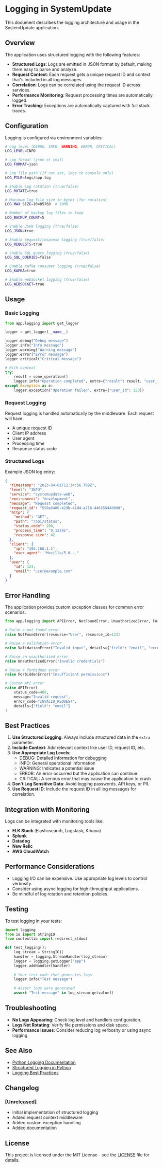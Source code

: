 # Logging in SystemUpdate

This document describes the logging architecture and usage in the SystemUpdate application.

## Overview

The application uses structured logging with the following features:

- **Structured Logs**: Logs are emitted in JSON format by default, making them easy to parse and analyze.
- **Request Context**: Each request gets a unique request ID and context that's included in all log messages.
- **Correlation**: Logs can be correlated using the request ID across services.
- **Performance Monitoring**: Request processing times are automatically logged.
- **Error Tracking**: Exceptions are automatically captured with full stack traces.

## Configuration

Logging is configured via environment variables:

```bash
# Log level (DEBUG, INFO, WARNING, ERROR, CRITICAL)
LOG_LEVEL=INFO

# Log format (json or text)
LOG_FORMAT=json

# Log file path (if not set, logs to console only)
LOG_FILE=logs/app.log

# Enable log rotation (true/false)
LOG_ROTATE=true

# Maximum log file size in bytes (for rotation)
LOG_MAX_SIZE=10485760  # 10MB

# Number of backup log files to keep
LOG_BACKUP_COUNT=5

# Enable JSON logging (true/false)
LOG_JSON=true

# Enable request/response logging (true/false)
LOG_REQUESTS=true

# Enable SQL query logging (true/false)
LOG_SQL_QUERIES=false

# Enable Kafka consumer logging (true/false)
LOG_KAFKA=true

# Enable WebSocket logging (true/false)
LOG_WEBSOCKET=true
```

## Usage

### Basic Logging

```python
from app.logging import get_logger

logger = get_logger(__name__)

logger.debug("Debug message")
logger.info("Info message")
logger.warning("Warning message")
logger.error("Error message")
logger.critical("Critical message")

# With context
try:
    result = some_operation()
    logger.info("Operation completed", extra={"result": result, "user_id": 123})
except Exception as e:
    logger.exception("Operation failed", extra={"user_id": 123})
```

### Request Logging

Request logging is handled automatically by the middleware. Each request will have:

- A unique request ID
- Client IP address
- User agent
- Processing time
- Response status code

### Structured Logs

Example JSON log entry:

```json
{
  "timestamp": "2023-04-01T12:34:56.789Z",
  "level": "INFO",
  "service": "systemupdate-web",
  "environment": "development",
  "message": "Request completed",
  "request_id": "550e8400-e29b-41d4-a716-446655440000",
  "http": {
    "method": "GET",
    "path": "/api/status",
    "status_code": 200,
    "process_time": "0.1234s",
    "response_size": 42
  },
  "client": {
    "ip": "192.168.1.1",
    "user_agent": "Mozilla/5.0..."
  },
  "user": {
    "id": 123,
    "email": "user@example.com"
  }
}
```

## Error Handling

The application provides custom exception classes for common error scenarios:

```python
from app.logging import APIError, NotFoundError, UnauthorizedError, ForbiddenError

# Raise a not found error
raise NotFoundError(resource="User", resource_id=123)

# Raise a validation error
raise ValidationError("Invalid input", details={"field": "email", "error": "Invalid format"})

# Raise an unauthorized error
raise UnauthorizedError("Invalid credentials")

# Raise a forbidden error
raise ForbiddenError("Insufficient permissions")

# Custom API error
raise APIError(
    status_code=400,
    message="Invalid request",
    error_code="INVALID_REQUEST",
    details={"field": "email"}
)
```

## Best Practices

1. **Use Structured Logging**: Always include structured data in the `extra` parameter.
2. **Include Context**: Add relevant context like user ID, request ID, etc.
3. **Use Appropriate Log Levels**:
   - DEBUG: Detailed information for debugging
   - INFO: General operational information
   - WARNING: Indicates a potential issue
   - ERROR: An error occurred but the application can continue
   - CRITICAL: A serious error that may cause the application to crash
4. **Don't Log Sensitive Data**: Avoid logging passwords, API keys, or PII.
5. **Use Request ID**: Include the request ID in all log messages for correlation.

## Integration with Monitoring

Logs can be integrated with monitoring tools like:

- **ELK Stack** (Elasticsearch, Logstash, Kibana)
- **Splunk**
- **Datadog**
- **New Relic**
- **AWS CloudWatch**

## Performance Considerations

- Logging I/O can be expensive. Use appropriate log levels to control verbosity.
- Consider using async logging for high-throughput applications.
- Be mindful of log rotation and retention policies.

## Testing

To test logging in your tests:

```python
import logging
from io import StringIO
from contextlib import redirect_stdout

def test_logging():
    log_stream = StringIO()
    handler = logging.StreamHandler(log_stream)
    logger = logging.getLogger("app")
    logger.addHandler(handler)
    
    # Your test code that generates logs
    logger.info("Test message")
    
    # Assert logs were generated
    assert "Test message" in log_stream.getvalue()
```

## Troubleshooting

- **No Logs Appearing**: Check log level and handlers configuration.
- **Logs Not Rotating**: Verify file permissions and disk space.
- **Performance Issues**: Consider reducing log verbosity or using async logging.

## See Also

- [Python Logging Documentation](https://docs.python.org/3/library/logging.html)
- [Structured Logging in Python](https://www.structlog.org/en/stable/)
- [Logging Best Practices](https://www.loggly.com/use-cases/6-best-practices-for-structuring-logs/)

## Changelog

### [Unreleased]
- Initial implementation of structured logging
- Added request context middleware
- Added custom exception handling
- Added documentation

## License

This project is licensed under the MIT License - see the [LICENSE](LICENSE) file for details.
